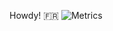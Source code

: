 Howdy! 🇫🇷
![Metrics](https://metrics.lecoq.io/kolbxyz?template=classic&base.header=0&gists=1&lines=1&config.timezone=France%2FParis)